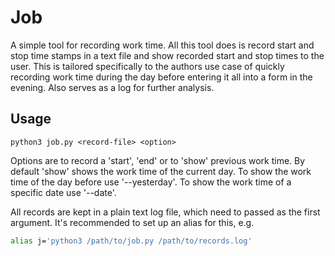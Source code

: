 # Job
A simple tool for recording work time.
All this tool does is record start and stop time stamps in a text file and show
recorded start and stop times to the user.
This is tailored specifically to the authors use case of quickly recording
work time during the day before entering it all into a form in the evening.
Also serves as a log for further analysis.

## Usage
```
python3 job.py <record-file> <option>
```
Options are to record a 'start', 'end' or to 'show' previous work time.
By default 'show' shows the work time of the current day.
To show the work time of the day before use '--yesterday'.
To show the work time of a specific date use '--date'.

All records are kept in a plain text log file, which need to passed as the
first argument.
It's recommended to set up an alias for this, e.g.
```bash
alias j='python3 /path/to/job.py /path/to/records.log'
```
